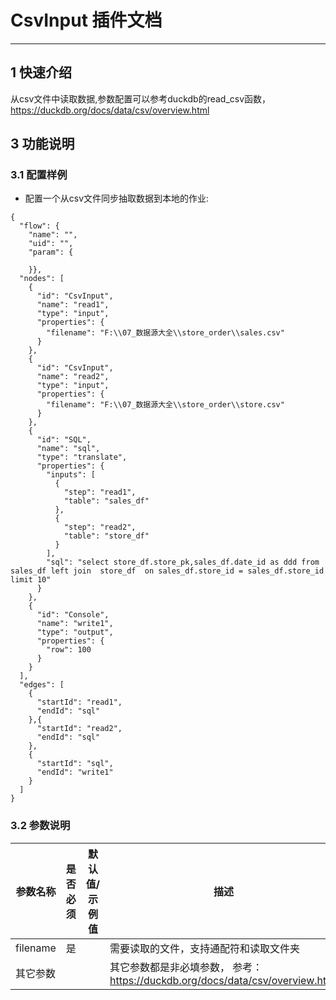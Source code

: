 # CsvInput 插件文档

___

## 1 快速介绍

从csv文件中读取数据,参数配置可以参考duckdb的read_csv函数，https://duckdb.org/docs/data/csv/overview.html

## 3 功能说明

### 3.1 配置样例

* 配置一个从csv文件同步抽取数据到本地的作业:

```
{
  "flow": {
    "name": "",
    "uid": "",
    "param": {

    }},
  "nodes": [
    {
      "id": "CsvInput",
      "name": "read1",
      "type": "input",
      "properties": {
        "filename": "F:\\07_数据源大全\\store_order\\sales.csv"
      }
    },
    {
      "id": "CsvInput",
      "name": "read2",
      "type": "input",
      "properties": {
        "filename": "F:\\07_数据源大全\\store_order\\store.csv"
      }
    },
    {
      "id": "SQL",
      "name": "sql",
      "type": "translate",
      "properties": {
        "inputs": [
          {
            "step": "read1",
            "table": "sales_df"
          },
          { 
            "step": "read2",
            "table": "store_df"
          }
        ],
        "sql": "select store_df.store_pk,sales_df.date_id as ddd from sales_df left join  store_df  on sales_df.store_id = sales_df.store_id limit 10"
      }
    },
    {
      "id": "Console",
      "name": "write1",
      "type": "output",
      "properties": {
        "row": 100
      }
    }
  ],
  "edges": [
    {
      "startId": "read1",
      "endId": "sql"
    },{
      "startId": "read2",
      "endId": "sql"
    },
    {
      "startId": "sql",
      "endId": "write1"
    }
  ]
}
```

### 3.2 参数说明

| 参数名称     | 是否必须 | 默认值/示例值 | 描述                                                             | 
|----------|------|----|----------------------------------------------------------------|
| filename | 是    |  | 需要读取的文件，支持通配符和读取文件夹                                            |
| 其它参数     |     |  | 其它参数都是非必填参数， 参考：https://duckdb.org/docs/data/csv/overview.html |
